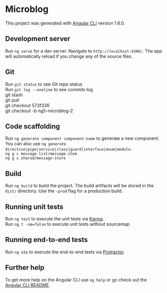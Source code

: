 # Microblog

This project was generated with [Angular CLI](https://github.com/angular/angular-cli) version 1.6.0.

## Development server

Run `ng serve` for a dev server. Navigate to `http://localhost:4200/`. The app will automatically reload if you change any of the source files.

## Git

Run `git status` to see Git repo status  
Run `git log --oneline` to see commits log  
git stash  
git pull  
git checkout 572f336  
git checkout -b ng5-microblog-2  



## Code scaffolding

Run `ng generate component component-name` to generate a new component. You can also use `ng generate directive|pipe|service|class|guard|interface|enum|module`.  
`ng g c message-list/message-item`  
`ng g s shared/message-store`  

## Build

Run `ng build` to build the project. The build artifacts will be stored in the `dist/` directory. Use the `-prod` flag for a production build.

## Running unit tests

Run `ng test` to execute the unit tests via [Karma](https://karma-runner.github.io).  
Run `ng t -sm=false` to execute unit tests without sourcemap


## Running end-to-end tests

Run `ng e2e` to execute the end-to-end tests via [Protractor](http://www.protractortest.org/).

## Further help

To get more help on the Angular CLI use `ng help` or go check out the [Angular CLI README](https://github.com/angular/angular-cli/blob/master/README.md).
